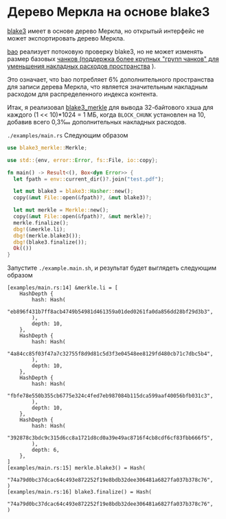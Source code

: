 # Дерево Меркла на основе blake3

[blake3](https://github.com/BLAKE3-team/BLAKE3) имеет в основе дерево Меркла, но открытый интерфейс не может экспортировать дерево Меркла.

[bao](https://github.com/oconnor663/bao) реализует потоковую проверку blake3, но не может изменять размер базовых [чанков (поддержка более крупных "групп чанков" для уменьшения накладных расходов пространства](https://github.com/oconnor663/bao/issues/34) ).

Это означает, что bao потребляет 6% дополнительного пространства для записи дерева Меркла, что является значительным накладным расходом для распределенного индекса контента.

Итак, я реализовал [blake3_merkle](https://github.com/rmw-lib/blake3_merkle) для вывода 32-байтового хэша для каждого (1 << 10)*1024 = 1 МБ, когда `BLOCK_CHUNK` установлен на 10, добавив всего 0,3‱ дополнительных накладных расходов.

`./examples/main.rs` Следующим образом

```rust
use blake3_merkle::Merkle;

use std::{env, error::Error, fs::File, io::copy};

fn main() -> Result<(), Box<dyn Error>> {
  let fpath = env::current_dir()?.join("test.pdf");

  let mut blake3 = blake3::Hasher::new();
  copy(&mut File::open(&fpath)?, &mut blake3)?;

  let mut merkle = Merkle::new();
  copy(&mut File::open(&fpath)?, &mut merkle)?;
  merkle.finalize();
  dbg!(&merkle.li);
  dbg!(merkle.blake3());
  dbg!(blake3.finalize());
  Ok(())
}
```

Запустите `./example.main.sh`, и результат будет выглядеть следующим образом

```
[examples/main.rs:14] &merkle.li = [
    HashDepth {
        hash: Hash(
            "eb896f431b7ff8acb4749b54981d461359a01ded0261fa0da856dd28bf29d3b3",
        ),
        depth: 10,
    },
    HashDepth {
        hash: Hash(
            "4a84cc85f03f47a7c32755f8d9d81c5d3f3e04548ee8129fd480cb71c7dbc5b4",
        ),
        depth: 10,
    },
    HashDepth {
        hash: Hash(
            "fbfe78e550b355cb6775e324c4fed7eb987084b115dca599aaf40056bfb031c3",
        ),
        depth: 10,
    },
    HashDepth {
        hash: Hash(
            "392878c3bdc9c315d6cc8a1721d8cd0a39e49ac8716f4cb8cdf6cf83fbb666f5",
        ),
        depth: 6,
    },
]
[examples/main.rs:15] merkle.blake3() = Hash(
    "74a79d0bc37dcac64c493e872252f19e8bdb32dee306481a6827fa037b378c76",
)
[examples/main.rs:16] blake3.finalize() = Hash(
    "74a79d0bc37dcac64c493e872252f19e8bdb32dee306481a6827fa037b378c76",
)
```